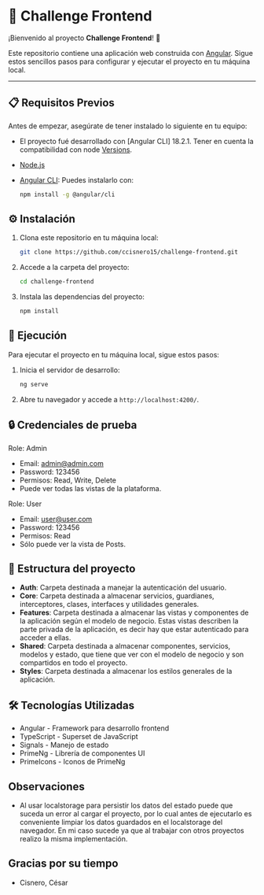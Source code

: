 # 🚀 **Challenge Frontend**

¡Bienvenido al proyecto **Challenge Frontend**! 🎉

Este repositorio contiene una aplicación web construida con [Angular](https://angular.dev/). Sigue estos sencillos pasos para configurar y ejecutar el proyecto en tu máquina local.

---

## 📋 **Requisitos Previos**

Antes de empezar, asegúrate de tener instalado lo siguiente en tu equipo:

-   El proyecto fué desarrollado con [Angular CLI] 18.2.1. Tener en cuenta la compatibilidad con node [Versions](https://angular.dev/reference/versions).
-   [Node.js](https://nodejs.org/en/)
-   [Angular CLI](https://angular.io/cli): Puedes instalarlo con:

    ```bash
    npm install -g @angular/cli
    ```

## ⚙️ Instalación

1. Clona este repositorio en tu máquina local:

    ```bash
    git clone https://github.com/ccisnero15/challenge-frontend.git
    ```

2. Accede a la carpeta del proyecto:

    ```bash
    cd challenge-frontend
    ```

3. Instala las dependencias del proyecto:

    ```bash
    npm install
    ```

## 🚀 Ejecución

Para ejecutar el proyecto en tu máquina local, sigue estos pasos:

1. Inicia el servidor de desarrollo:

    ```bash
    ng serve
    ```

2. Abre tu navegador y accede a `http://localhost:4200/`.

## 🔒 Credenciales de prueba

Role: Admin

-   Email: admin@admin.com
-   Password: 123456
-   Permisos: Read, Write, Delete
-   Puede ver todas las vistas de la plataforma.

Role: User

-   Email: user@user.com
-   Password: 123456
-   Permisos: Read
-   Sólo puede ver la vista de Posts.

## 📝 Estructura del proyecto

-   **Auth**: Carpeta destinada a manejar la autenticación del usuario.
-   **Core**: Carpeta destinada a almacenar servicios, guardianes, interceptores, clases, interfaces y utilidades generales.
-   **Features**: Carpeta destinada a almacenar las vistas y componentes de la aplicación según el modelo de negocio. Estas vistas describen la parte privada de la aplicación, es decir hay que estar autenticado para acceder a ellas.
-   **Shared**: Carpeta destinada a almacenar componentes, servicios, modelos y estado, que tiene que ver con el modelo de negocio y son compartidos en todo el proyecto.
-   **Styles**: Carpeta destinada a almacenar los estilos generales de la aplicación.

## 🛠️ Tecnologías Utilizadas

-   Angular - Framework para desarrollo frontend
-   TypeScript - Superset de JavaScript
-   Signals - Manejo de estado
-   PrimeNg - Librería de componentes UI
-   PrimeIcons - Iconos de PrimeNg

## Observaciones

-   Al usar localstorage para persistir los datos del estado puede que suceda un error al cargar el proyecto, por lo cual antes de ejecutarlo es conveniente limpiar los datos guardados en el localstorage del navegador. En mi caso sucede ya que al trabajar con otros proyectos realizo la misma implementación.

## Gracias por su tiempo

-   Cisnero, César
